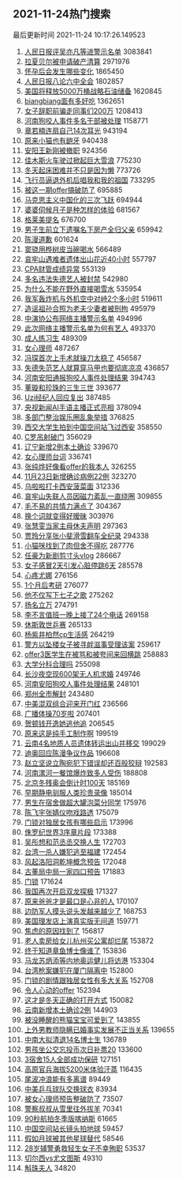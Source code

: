 ## 2021-11-24热门搜索 
最后更新时间 2021-11-24 10:17:26.149523 
1. [人民日报评吴亦凡等进警示名单](https://s.weibo.com/weibo?q=%23%E4%BA%BA%E6%B0%91%E6%97%A5%E6%8A%A5%E8%AF%84%E5%90%B4%E4%BA%A6%E5%87%A1%E7%AD%89%E8%BF%9B%E8%AD%A6%E7%A4%BA%E5%90%8D%E5%8D%95%23&Refer=top) 3083841
1. [拉夏贝尔被申请破产清算](https://s.weibo.com/weibo?q=%23%E6%8B%89%E5%A4%8F%E8%B4%9D%E5%B0%94%E8%A2%AB%E7%94%B3%E8%AF%B7%E7%A0%B4%E4%BA%A7%E6%B8%85%E7%AE%97%23&Refer=top) 2971976
1. [怀孕后会发生哪些变化](https://s.weibo.com/weibo?q=%23%E6%80%80%E5%AD%95%E5%90%8E%E4%BC%9A%E5%8F%91%E7%94%9F%E5%93%AA%E4%BA%9B%E5%8F%98%E5%8C%96%23&Refer=top) 1865450
1. [人民日报八论六中全会](https://s.weibo.com/weibo?q=%23%E4%BA%BA%E6%B0%91%E6%97%A5%E6%8A%A5%E5%85%AB%E8%AE%BA%E5%85%AD%E4%B8%AD%E5%85%A8%E4%BC%9A%23&Refer=top) 1802857
1. [美国将释放5000万桶战略石油储备](https://s.weibo.com/weibo?q=%23%E7%BE%8E%E5%9B%BD%E5%B0%86%E9%87%8A%E6%94%BE5000%E4%B8%87%E6%A1%B6%E6%88%98%E7%95%A5%E7%9F%B3%E6%B2%B9%E5%82%A8%E5%A4%87%23&Refer=top) 1620845
1. [biangbiang面有多好吃](https://s.weibo.com/weibo?q=%23biangbiang%E9%9D%A2%E6%9C%89%E5%A4%9A%E5%A5%BD%E5%90%83%23&Refer=top) 1362651
1. [女子辞职前骗走同事们200万](https://s.weibo.com/weibo?q=%23%E5%A5%B3%E5%AD%90%E8%BE%9E%E8%81%8C%E5%89%8D%E9%AA%97%E8%B5%B0%E5%90%8C%E4%BA%8B%E4%BB%AC200%E4%B8%87%23&Refer=top) 1208413
1. [河南狗咬人事件多名干部被处理](https://s.weibo.com/weibo?q=%23%E6%B2%B3%E5%8D%97%E7%8B%97%E5%92%AC%E4%BA%BA%E4%BA%8B%E4%BB%B6%E5%A4%9A%E5%90%8D%E5%B9%B2%E9%83%A8%E8%A2%AB%E5%A4%84%E7%90%86%23&Refer=top) 1158771
1. [章若楠连扇自己14次耳光](https://s.weibo.com/weibo?q=%23%E7%AB%A0%E8%8B%A5%E6%A5%A0%E8%BF%9E%E6%89%87%E8%87%AA%E5%B7%B114%E6%AC%A1%E8%80%B3%E5%85%89%23&Refer=top) 943194
1. [原来小猫也有龅牙](https://s.weibo.com/weibo?q=%23%E5%8E%9F%E6%9D%A5%E5%B0%8F%E7%8C%AB%E4%B9%9F%E6%9C%89%E9%BE%85%E7%89%99%23&Refer=top) 940438
1. [安阳王新刚被撤职](https://s.weibo.com/weibo?q=%23%E5%AE%89%E9%98%B3%E7%8E%8B%E6%96%B0%E5%88%9A%E8%A2%AB%E6%92%A4%E8%81%8C%23&Refer=top) 924356
1. [佳木斯火车驶过掀起巨大雪浪](https://s.weibo.com/weibo?q=%23%E4%BD%B3%E6%9C%A8%E6%96%AF%E7%81%AB%E8%BD%A6%E9%A9%B6%E8%BF%87%E6%8E%80%E8%B5%B7%E5%B7%A8%E5%A4%A7%E9%9B%AA%E6%B5%AA%23&Refer=top) 775230
1. [冬天起床困难并不只是因为懒](https://s.weibo.com/weibo?q=%23%E5%86%AC%E5%A4%A9%E8%B5%B7%E5%BA%8A%E5%9B%B0%E9%9A%BE%E5%B9%B6%E4%B8%8D%E5%8F%AA%E6%98%AF%E5%9B%A0%E4%B8%BA%E6%87%92%23&Refer=top) 773726
1. [飞行员逼退外机后唱我和我的祖国](https://s.weibo.com/weibo?q=%23%E9%A3%9E%E8%A1%8C%E5%91%98%E9%80%BC%E9%80%80%E5%A4%96%E6%9C%BA%E5%90%8E%E5%94%B1%E6%88%91%E5%92%8C%E6%88%91%E7%9A%84%E7%A5%96%E5%9B%BD%23&Refer=top) 733295
1. [被这一期offer搞破防了](https://s.weibo.com/weibo?q=%23%E8%A2%AB%E8%BF%99%E4%B8%80%E6%9C%9Foffer%E6%90%9E%E7%A0%B4%E9%98%B2%E4%BA%86%23&Refer=top) 695885
1. [马克思主义中国化的三次飞跃](https://s.weibo.com/weibo?q=%23%E9%A9%AC%E5%85%8B%E6%80%9D%E4%B8%BB%E4%B9%89%E4%B8%AD%E5%9B%BD%E5%8C%96%E7%9A%84%E4%B8%89%E6%AC%A1%E9%A3%9E%E8%B7%83%23&Refer=top) 694944
1. [婆婆伺候月子是种怎样的体验](https://s.weibo.com/weibo?q=%E5%A9%86%E5%A9%86%E4%BC%BA%E5%80%99%E6%9C%88%E5%AD%90%E6%98%AF%E7%A7%8D%E6%80%8E%E6%A0%B7%E7%9A%84%E4%BD%93%E9%AA%8C&Refer=top) 681567
1. [格莱美提名](https://s.weibo.com/weibo?q=%E6%A0%BC%E8%8E%B1%E7%BE%8E%E6%8F%90%E5%90%8D&Refer=top) 676700
1. [男子生前立下遗嘱名下房产全归父亲](https://s.weibo.com/weibo?q=%23%E7%94%B7%E5%AD%90%E7%94%9F%E5%89%8D%E7%AB%8B%E4%B8%8B%E9%81%97%E5%98%B1%E5%90%8D%E4%B8%8B%E6%88%BF%E4%BA%A7%E5%85%A8%E5%BD%92%E7%88%B6%E4%BA%B2%23&Refer=top) 659942
1. [陈漫道歉](https://s.weibo.com/weibo?q=%23%E9%99%88%E6%BC%AB%E9%81%93%E6%AD%89%23&Refer=top) 601624
1. [窦骁用桦树皮当碗喝水](https://s.weibo.com/weibo?q=%23%E7%AA%A6%E9%AA%81%E7%94%A8%E6%A1%A6%E6%A0%91%E7%9A%AE%E5%BD%93%E7%A2%97%E5%96%9D%E6%B0%B4%23&Refer=top) 566489
1. [哀牢山遇难者遗体出山花近40小时](https://s.weibo.com/weibo?q=%23%E5%93%80%E7%89%A2%E5%B1%B1%E9%81%87%E9%9A%BE%E8%80%85%E9%81%97%E4%BD%93%E5%87%BA%E5%B1%B1%E8%8A%B1%E8%BF%9140%E5%B0%8F%E6%97%B6%23&Refer=top) 557797
1. [CPA财管成绩异常](https://s.weibo.com/weibo?q=CPA%E8%B4%A2%E7%AE%A1%E6%88%90%E7%BB%A9%E5%BC%82%E5%B8%B8&Refer=top) 553139
1. [多名违法失德艺人被封禁](https://s.weibo.com/weibo?q=%23%E5%A4%9A%E5%90%8D%E8%BF%9D%E6%B3%95%E5%A4%B1%E5%BE%B7%E8%89%BA%E4%BA%BA%E8%A2%AB%E5%B0%81%E7%A6%81%23&Refer=top) 542980
1. [为什么不能在野外直接喝雪水](https://s.weibo.com/weibo?q=%23%E4%B8%BA%E4%BB%80%E4%B9%88%E4%B8%8D%E8%83%BD%E5%9C%A8%E9%87%8E%E5%A4%96%E7%9B%B4%E6%8E%A5%E5%96%9D%E9%9B%AA%E6%B0%B4%23&Refer=top) 535954
1. [我军轰炸机与外机空中对峙2个多小时](https://s.weibo.com/weibo?q=%23%E6%88%91%E5%86%9B%E8%BD%B0%E7%82%B8%E6%9C%BA%E4%B8%8E%E5%A4%96%E6%9C%BA%E7%A9%BA%E4%B8%AD%E5%AF%B9%E5%B3%992%E4%B8%AA%E5%A4%9A%E5%B0%8F%E6%97%B6%23&Refer=top) 519611
1. [造谣祖孙合照为老夫少妻者被刑拘](https://s.weibo.com/weibo?q=%23%E9%80%A0%E8%B0%A3%E7%A5%96%E5%AD%99%E5%90%88%E7%85%A7%E4%B8%BA%E8%80%81%E5%A4%AB%E5%B0%91%E5%A6%BB%E8%80%85%E8%A2%AB%E5%88%91%E6%8B%98%23&Refer=top) 495979
1. [中演协公布网络主播警示名单](https://s.weibo.com/weibo?q=%23%E4%B8%AD%E6%BC%94%E5%8D%8F%E5%85%AC%E5%B8%83%E7%BD%91%E7%BB%9C%E4%B8%BB%E6%92%AD%E8%AD%A6%E7%A4%BA%E5%90%8D%E5%8D%95%23&Refer=top) 494996
1. [此次网络主播警示名单为何有艺人](https://s.weibo.com/weibo?q=%23%E6%AD%A4%E6%AC%A1%E7%BD%91%E7%BB%9C%E4%B8%BB%E6%92%AD%E8%AD%A6%E7%A4%BA%E5%90%8D%E5%8D%95%E4%B8%BA%E4%BD%95%E6%9C%89%E8%89%BA%E4%BA%BA%23&Refer=top) 493370
1. [成人练习生](https://s.weibo.com/weibo?q=%E6%88%90%E4%BA%BA%E7%BB%83%E4%B9%A0%E7%94%9F&Refer=top) 489309
1. [女心理师](https://s.weibo.com/weibo?q=%E5%A5%B3%E5%BF%83%E7%90%86%E5%B8%88&Refer=top) 487267
1. [冯琛首次上手术就操刀太稳了](https://s.weibo.com/weibo?q=%23%E5%86%AF%E7%90%9B%E9%A6%96%E6%AC%A1%E4%B8%8A%E6%89%8B%E6%9C%AF%E5%B0%B1%E6%93%8D%E5%88%80%E5%A4%AA%E7%A8%B3%E4%BA%86%23&Refer=top) 456587
1. [失德失范艺人就算穿马甲也要彻底凉凉](https://s.weibo.com/weibo?q=%23%E5%A4%B1%E5%BE%B7%E5%A4%B1%E8%8C%83%E8%89%BA%E4%BA%BA%E5%B0%B1%E7%AE%97%E7%A9%BF%E9%A9%AC%E7%94%B2%E4%B9%9F%E8%A6%81%E5%BD%BB%E5%BA%95%E5%87%89%E5%87%89%23&Refer=top) 436857
1. [河南安阳通报狗咬人事件处理结果](https://s.weibo.com/weibo?q=%23%E6%B2%B3%E5%8D%97%E5%AE%89%E9%98%B3%E9%80%9A%E6%8A%A5%E7%8B%97%E5%92%AC%E4%BA%BA%E4%BA%8B%E4%BB%B6%E5%A4%84%E7%90%86%E7%BB%93%E6%9E%9C%23&Refer=top) 394743
1. [董璇和珍珠的三生三世](https://s.weibo.com/weibo?q=%23%E8%91%A3%E7%92%87%E5%92%8C%E7%8F%8D%E7%8F%A0%E7%9A%84%E4%B8%89%E7%94%9F%E4%B8%89%E4%B8%96%23&Refer=top) 393677
1. [Uzi经纪人回应复出](https://s.weibo.com/weibo?q=%23Uzi%E7%BB%8F%E7%BA%AA%E4%BA%BA%E5%9B%9E%E5%BA%94%E5%A4%8D%E5%87%BA%23&Refer=top) 387485
1. [央视新闻AI手语主播正式亮相](https://s.weibo.com/weibo?q=%23%E5%A4%AE%E8%A7%86%E6%96%B0%E9%97%BBAI%E6%89%8B%E8%AF%AD%E4%B8%BB%E6%92%AD%E6%AD%A3%E5%BC%8F%E4%BA%AE%E7%9B%B8%23&Refer=top) 378094
1. [多部门整治娱乐圈乱象举措](https://s.weibo.com/weibo?q=%23%E5%A4%9A%E9%83%A8%E9%97%A8%E6%95%B4%E6%B2%BB%E5%A8%B1%E4%B9%90%E5%9C%88%E4%B9%B1%E8%B1%A1%E4%B8%BE%E6%8E%AA%23&Refer=top) 376825
1. [西交大学生拍到中国空间站飞过西安](https://s.weibo.com/weibo?q=%23%E8%A5%BF%E4%BA%A4%E5%A4%A7%E5%AD%A6%E7%94%9F%E6%8B%8D%E5%88%B0%E4%B8%AD%E5%9B%BD%E7%A9%BA%E9%97%B4%E7%AB%99%E9%A3%9E%E8%BF%87%E8%A5%BF%E5%AE%89%23&Refer=top) 358550
1. [C罗吊射破门](https://s.weibo.com/weibo?q=%23C%E7%BD%97%E5%90%8A%E5%B0%84%E7%A0%B4%E9%97%A8%23&Refer=top) 356029
1. [辽宁新增2例本土确诊](https://s.weibo.com/weibo?q=%23%E8%BE%BD%E5%AE%81%E6%96%B0%E5%A2%9E2%E4%BE%8B%E6%9C%AC%E5%9C%9F%E7%A1%AE%E8%AF%8A%23&Refer=top) 339670
1. [女心理师台词](https://s.weibo.com/weibo?q=%23%E5%A5%B3%E5%BF%83%E7%90%86%E5%B8%88%E5%8F%B0%E8%AF%8D%23&Refer=top) 336741
1. [张纯烨好像看offer的我本人](https://s.weibo.com/weibo?q=%23%E5%BC%A0%E7%BA%AF%E7%83%A8%E5%A5%BD%E5%83%8F%E7%9C%8Boffer%E7%9A%84%E6%88%91%E6%9C%AC%E4%BA%BA%23&Refer=top) 326255
1. [11月23日新增确诊病例22例](https://s.weibo.com/weibo?q=%2311%E6%9C%8823%E6%97%A5%E6%96%B0%E5%A2%9E%E7%A1%AE%E8%AF%8A%E7%97%85%E4%BE%8B22%E4%BE%8B%23&Refer=top) 323270
1. [乌啦啦打卡西安菠菜面](https://s.weibo.com/weibo?q=%23%E4%B9%8C%E5%95%A6%E5%95%A6%E6%89%93%E5%8D%A1%E8%A5%BF%E5%AE%89%E8%8F%A0%E8%8F%9C%E9%9D%A2%23&Refer=top) 312336
1. [哀牢山失联人员因磁力紊乱一直绕圈](https://s.weibo.com/weibo?q=%23%E5%93%80%E7%89%A2%E5%B1%B1%E5%A4%B1%E8%81%94%E4%BA%BA%E5%91%98%E5%9B%A0%E7%A3%81%E5%8A%9B%E7%B4%8A%E4%B9%B1%E4%B8%80%E7%9B%B4%E7%BB%95%E5%9C%88%23&Refer=top) 309855
1. [毛不易的共情力满点了](https://s.weibo.com/weibo?q=%23%E6%AF%9B%E4%B8%8D%E6%98%93%E7%9A%84%E5%85%B1%E6%83%85%E5%8A%9B%E6%BB%A1%E7%82%B9%E4%BA%86%23&Refer=top) 304367
1. [换个词就变得好暧昧](https://s.weibo.com/weibo?q=%23%E6%8D%A2%E4%B8%AA%E8%AF%8D%E5%B0%B1%E5%8F%98%E5%BE%97%E5%A5%BD%E6%9A%A7%E6%98%A7%23&Refer=top) 303976
1. [张慧雯当家主母休夫声明](https://s.weibo.com/weibo?q=%23%E5%BC%A0%E6%85%A7%E9%9B%AF%E5%BD%93%E5%AE%B6%E4%B8%BB%E6%AF%8D%E4%BC%91%E5%A4%AB%E5%A3%B0%E6%98%8E%23&Refer=top) 297363
1. [贾玲分享张小斐滑雪翻车全纪录](https://s.weibo.com/weibo?q=%23%E8%B4%BE%E7%8E%B2%E5%88%86%E4%BA%AB%E5%BC%A0%E5%B0%8F%E6%96%90%E6%BB%91%E9%9B%AA%E7%BF%BB%E8%BD%A6%E5%85%A8%E7%BA%AA%E5%BD%95%23&Refer=top) 294338
1. [小猫咪找到了肉但舍不得吃](https://s.weibo.com/weibo?q=%E5%B0%8F%E7%8C%AB%E5%92%AA%E6%89%BE%E5%88%B0%E4%BA%86%E8%82%89%E4%BD%86%E8%88%8D%E4%B8%8D%E5%BE%97%E5%90%83&Refer=top) 287776
1. [任豪为新剧剪寸头vlog](https://s.weibo.com/weibo?q=%E4%BB%BB%E8%B1%AA%E4%B8%BA%E6%96%B0%E5%89%A7%E5%89%AA%E5%AF%B8%E5%A4%B4vlog&Refer=top) 286667
1. [女子感冒2天引发心脏停跳6天](https://s.weibo.com/weibo?q=%23%E5%A5%B3%E5%AD%90%E6%84%9F%E5%86%922%E5%A4%A9%E5%BC%95%E5%8F%91%E5%BF%83%E8%84%8F%E5%81%9C%E8%B7%B36%E5%A4%A9%23&Refer=top) 285578
1. [心疼尤娜](https://s.weibo.com/weibo?q=%23%E5%BF%83%E7%96%BC%E5%B0%A4%E5%A8%9C%23&Refer=top) 276156
1. [1个月后考研](https://s.weibo.com/weibo?q=%231%E4%B8%AA%E6%9C%88%E5%90%8E%E8%80%83%E7%A0%94%23&Refer=top) 276077
1. [他不仅写下七子之歌](https://s.weibo.com/weibo?q=%23%E4%BB%96%E4%B8%8D%E4%BB%85%E5%86%99%E4%B8%8B%E4%B8%83%E5%AD%90%E4%B9%8B%E6%AD%8C%23&Refer=top) 275262
1. [扬名立万](https://s.weibo.com/weibo?q=%E6%89%AC%E5%90%8D%E7%AB%8B%E4%B8%87&Refer=top) 274791
1. [李不言值班一晚上接了24个电话](https://s.weibo.com/weibo?q=%23%E6%9D%8E%E4%B8%8D%E8%A8%80%E5%80%BC%E7%8F%AD%E4%B8%80%E6%99%9A%E4%B8%8A%E6%8E%A5%E4%BA%8624%E4%B8%AA%E7%94%B5%E8%AF%9D%23&Refer=top) 269158
1. [休斯敦世乒赛](https://s.weibo.com/weibo?q=%E4%BC%91%E6%96%AF%E6%95%A6%E4%B8%96%E4%B9%92%E8%B5%9B&Refer=top) 265133
1. [杨紫井柏然cp生活感](https://s.weibo.com/weibo?q=%23%E6%9D%A8%E7%B4%AB%E4%BA%95%E6%9F%8F%E7%84%B6cp%E7%94%9F%E6%B4%BB%E6%84%9F%23&Refer=top) 264219
1. [警方以坠楼女子被寻衅滋事受理该案](https://s.weibo.com/weibo?q=%23%E8%AD%A6%E6%96%B9%E4%BB%A5%E5%9D%A0%E6%A5%BC%E5%A5%B3%E5%AD%90%E8%A2%AB%E5%AF%BB%E8%A1%85%E6%BB%8B%E4%BA%8B%E5%8F%97%E7%90%86%E8%AF%A5%E6%A1%88%23&Refer=top) 259617
1. [offer3医学生在被骂和被夸间来回横跳](https://s.weibo.com/weibo?q=%23offer3%E5%8C%BB%E5%AD%A6%E7%94%9F%E5%9C%A8%E8%A2%AB%E9%AA%82%E5%92%8C%E8%A2%AB%E5%A4%B8%E9%97%B4%E6%9D%A5%E5%9B%9E%E6%A8%AA%E8%B7%B3%23&Refer=top) 258883
1. [大学分科合理吗](https://s.weibo.com/weibo?q=%23%E5%A4%A7%E5%AD%A6%E5%88%86%E7%A7%91%E5%90%88%E7%90%86%E5%90%97%23&Refer=top) 255098
1. [长沙夜空现600架无人机求婚](https://s.weibo.com/weibo?q=%23%E9%95%BF%E6%B2%99%E5%A4%9C%E7%A9%BA%E7%8E%B0600%E6%9E%B6%E6%97%A0%E4%BA%BA%E6%9C%BA%E6%B1%82%E5%A9%9A%23&Refer=top) 249746
1. [河南安阳狗咬人事件处理结果](https://s.weibo.com/weibo?q=%23%E6%B2%B3%E5%8D%97%E5%AE%89%E9%98%B3%E7%8B%97%E5%92%AC%E4%BA%BA%E4%BA%8B%E4%BB%B6%E5%A4%84%E7%90%86%E7%BB%93%E6%9E%9C%23&Refer=top) 248101
1. [郑州全市解封](https://s.weibo.com/weibo?q=%23%E9%83%91%E5%B7%9E%E5%85%A8%E5%B8%82%E8%A7%A3%E5%B0%81%23&Refer=top) 243480
1. [中美混双组合迎来开门红](https://s.weibo.com/weibo?q=%23%E4%B8%AD%E7%BE%8E%E6%B7%B7%E5%8F%8C%E7%BB%84%E5%90%88%E8%BF%8E%E6%9D%A5%E5%BC%80%E9%97%A8%E7%BA%A2%23&Refer=top) 236566
1. [广播体操70岁啦](https://s.weibo.com/weibo?q=%23%E5%B9%BF%E6%92%AD%E4%BD%93%E6%93%8D70%E5%B2%81%E5%95%A6%23&Refer=top) 207401
1. [贺顿钱开逸她逃他追](https://s.weibo.com/weibo?q=%23%E8%B4%BA%E9%A1%BF%E9%92%B1%E5%BC%80%E9%80%B8%E5%A5%B9%E9%80%83%E4%BB%96%E8%BF%BD%23&Refer=top) 206545
1. [原来这是纯手工制作啊](https://s.weibo.com/weibo?q=%23%E5%8E%9F%E6%9D%A5%E8%BF%99%E6%98%AF%E7%BA%AF%E6%89%8B%E5%B7%A5%E5%88%B6%E4%BD%9C%E5%95%8A%23&Refer=top) 199519
1. [云南4名地质人员遗体转运出山并移交](https://s.weibo.com/weibo?q=%23%E4%BA%91%E5%8D%974%E5%90%8D%E5%9C%B0%E8%B4%A8%E4%BA%BA%E5%91%98%E9%81%97%E4%BD%93%E8%BD%AC%E8%BF%90%E5%87%BA%E5%B1%B1%E5%B9%B6%E7%A7%BB%E4%BA%A4%23&Refer=top) 199029
1. [迪奥回应陈漫争议作品](https://s.weibo.com/weibo?q=%23%E8%BF%AA%E5%A5%A5%E5%9B%9E%E5%BA%94%E9%99%88%E6%BC%AB%E4%BA%89%E8%AE%AE%E4%BD%9C%E5%93%81%23&Refer=top) 196608
1. [赵立坚说立陶宛犯下错误却还百般狡辩](https://s.weibo.com/weibo?q=%23%E8%B5%B5%E7%AB%8B%E5%9D%9A%E8%AF%B4%E7%AB%8B%E9%99%B6%E5%AE%9B%E7%8A%AF%E4%B8%8B%E9%94%99%E8%AF%AF%E5%8D%B4%E8%BF%98%E7%99%BE%E8%88%AC%E7%8B%A1%E8%BE%A9%23&Refer=top) 192583
1. [河南漯河一餐馆爆炸致多人受伤](https://s.weibo.com/weibo?q=%23%E6%B2%B3%E5%8D%97%E6%BC%AF%E6%B2%B3%E4%B8%80%E9%A4%90%E9%A6%86%E7%88%86%E7%82%B8%E8%87%B4%E5%A4%9A%E4%BA%BA%E5%8F%97%E4%BC%A4%23&Refer=top) 188808
1. [北京冬残奥会倒计时100天](https://s.weibo.com/weibo?q=%23%E5%8C%97%E4%BA%AC%E5%86%AC%E6%AE%8B%E5%A5%A5%E4%BC%9A%E5%80%92%E8%AE%A1%E6%97%B6100%E5%A4%A9%23&Refer=top) 185169
1. [早期静电驯服人类珍贵录像](https://s.weibo.com/weibo?q=%23%E6%97%A9%E6%9C%9F%E9%9D%99%E7%94%B5%E9%A9%AF%E6%9C%8D%E4%BA%BA%E7%B1%BB%E7%8F%8D%E8%B4%B5%E5%BD%95%E5%83%8F%23&Refer=top) 185014
1. [男生在宿舍做超大罐泡菜分同学](https://s.weibo.com/weibo?q=%23%E7%94%B7%E7%94%9F%E5%9C%A8%E5%AE%BF%E8%88%8D%E5%81%9A%E8%B6%85%E5%A4%A7%E7%BD%90%E6%B3%A1%E8%8F%9C%E5%88%86%E5%90%8C%E5%AD%A6%23&Refer=top) 175976
1. [陈飞宇张婧仪吻戏路透](https://s.weibo.com/weibo?q=%23%E9%99%88%E9%A3%9E%E5%AE%87%E5%BC%A0%E5%A9%A7%E4%BB%AA%E5%90%BB%E6%88%8F%E8%B7%AF%E9%80%8F%23&Refer=top) 175079
1. [门锁对独居女孩有哪些启示](https://s.weibo.com/weibo?q=%23%E9%97%A8%E9%94%81%E5%AF%B9%E7%8B%AC%E5%B1%85%E5%A5%B3%E5%AD%A9%E6%9C%89%E5%93%AA%E4%BA%9B%E5%90%AF%E7%A4%BA%23&Refer=top) 173996
1. [侏罗纪世界3序章片段](https://s.weibo.com/weibo?q=%23%E4%BE%8F%E7%BD%97%E7%BA%AA%E4%B8%96%E7%95%8C3%E5%BA%8F%E7%AB%A0%E7%89%87%E6%AE%B5%23&Refer=top) 173388
1. [吴彤想和范丞丞交换人生](https://s.weibo.com/weibo?q=%23%E5%90%B4%E5%BD%A4%E6%83%B3%E5%92%8C%E8%8C%83%E4%B8%9E%E4%B8%9E%E4%BA%A4%E6%8D%A2%E4%BA%BA%E7%94%9F%23&Refer=top) 172703
1. [台湾一杀人嫌犯逃至福建](https://s.weibo.com/weibo?q=%23%E5%8F%B0%E6%B9%BE%E4%B8%80%E6%9D%80%E4%BA%BA%E5%AB%8C%E7%8A%AF%E9%80%83%E8%87%B3%E7%A6%8F%E5%BB%BA%23&Refer=top) 172454
1. [风起洛阳洞乾坤概念预告](https://s.weibo.com/weibo?q=%23%E9%A3%8E%E8%B5%B7%E6%B4%9B%E9%98%B3%E6%B4%9E%E4%B9%BE%E5%9D%A4%E6%A6%82%E5%BF%B5%E9%A2%84%E5%91%8A%23&Refer=top) 172048
1. [古董局中局一家四口预告](https://s.weibo.com/weibo?q=%23%E5%8F%A4%E8%91%A3%E5%B1%80%E4%B8%AD%E5%B1%80%E4%B8%80%E5%AE%B6%E5%9B%9B%E5%8F%A3%E9%A2%84%E5%91%8A%23&Refer=top) 171883
1. [门锁](https://s.weibo.com/weibo?q=%E9%97%A8%E9%94%81&Refer=top) 171624
1. [我国再次开启双龙探极](https://s.weibo.com/weibo?q=%23%E6%88%91%E5%9B%BD%E5%86%8D%E6%AC%A1%E5%BC%80%E5%90%AF%E5%8F%8C%E9%BE%99%E6%8E%A2%E6%9E%81%23&Refer=top) 171327
1. [原来爸爸才是最口是心非的人](https://s.weibo.com/weibo?q=%23%E5%8E%9F%E6%9D%A5%E7%88%B8%E7%88%B8%E6%89%8D%E6%98%AF%E6%9C%80%E5%8F%A3%E6%98%AF%E5%BF%83%E9%9D%9E%E7%9A%84%E4%BA%BA%23&Refer=top) 170107
1. [边防军人摸头说头发越来越少了](https://s.weibo.com/weibo?q=%23%E8%BE%B9%E9%98%B2%E5%86%9B%E4%BA%BA%E6%91%B8%E5%A4%B4%E8%AF%B4%E5%A4%B4%E5%8F%91%E8%B6%8A%E6%9D%A5%E8%B6%8A%E5%B0%91%E4%BA%86%23&Refer=top) 168753
1. [美国理发店上演真实版无间道](https://s.weibo.com/weibo?q=%23%E7%BE%8E%E5%9B%BD%E7%90%86%E5%8F%91%E5%BA%97%E4%B8%8A%E6%BC%94%E7%9C%9F%E5%AE%9E%E7%89%88%E6%97%A0%E9%97%B4%E9%81%93%23&Refer=top) 159771
1. [焦虑的原因找到了](https://s.weibo.com/weibo?q=%23%E7%84%A6%E8%99%91%E7%9A%84%E5%8E%9F%E5%9B%A0%E6%89%BE%E5%88%B0%E4%BA%86%23&Refer=top) 156817
1. [老人卖房给女儿杭州买公寓却烂尾](https://s.weibo.com/weibo?q=%23%E8%80%81%E4%BA%BA%E5%8D%96%E6%88%BF%E7%BB%99%E5%A5%B3%E5%84%BF%E6%9D%AD%E5%B7%9E%E4%B9%B0%E5%85%AC%E5%AF%93%E5%8D%B4%E7%83%82%E5%B0%BE%23&Refer=top) 153872
1. [终于知道章鱼博士像谁了](https://s.weibo.com/weibo?q=%23%E7%BB%88%E4%BA%8E%E7%9F%A5%E9%81%93%E7%AB%A0%E9%B1%BC%E5%8D%9A%E5%A3%AB%E5%83%8F%E8%B0%81%E4%BA%86%23&Refer=top) 153836
1. [马龙苏炳添等内地奥运健儿将访港](https://s.weibo.com/weibo?q=%23%E9%A9%AC%E9%BE%99%E8%8B%8F%E7%82%B3%E6%B7%BB%E7%AD%89%E5%86%85%E5%9C%B0%E5%A5%A5%E8%BF%90%E5%81%A5%E5%84%BF%E5%B0%86%E8%AE%BF%E6%B8%AF%23&Refer=top) 153304
1. [台湾枪案嫌犯在厦门隔离中](https://s.weibo.com/weibo?q=%23%E5%8F%B0%E6%B9%BE%E6%9E%AA%E6%A1%88%E5%AB%8C%E7%8A%AF%E5%9C%A8%E5%8E%A6%E9%97%A8%E9%9A%94%E7%A6%BB%E4%B8%AD%23&Refer=top) 152800
1. [门锁的剧情跟独居女性有多大关系](https://s.weibo.com/weibo?q=%23%E9%97%A8%E9%94%81%E7%9A%84%E5%89%A7%E6%83%85%E8%B7%9F%E7%8B%AC%E5%B1%85%E5%A5%B3%E6%80%A7%E6%9C%89%E5%A4%9A%E5%A4%A7%E5%85%B3%E7%B3%BB%23&Refer=top) 152708
1. [令人心动的offer](https://s.weibo.com/weibo?q=%E4%BB%A4%E4%BA%BA%E5%BF%83%E5%8A%A8%E7%9A%84offer&Refer=top) 152394
1. [这才是冬天正确的打开方式](https://s.weibo.com/weibo?q=%23%E8%BF%99%E6%89%8D%E6%98%AF%E5%86%AC%E5%A4%A9%E6%AD%A3%E7%A1%AE%E7%9A%84%E6%89%93%E5%BC%80%E6%96%B9%E5%BC%8F%23&Refer=top) 150082
1. [云南新增本土确诊2例](https://s.weibo.com/weibo?q=%23%E4%BA%91%E5%8D%97%E6%96%B0%E5%A2%9E%E6%9C%AC%E5%9C%9F%E7%A1%AE%E8%AF%8A2%E4%BE%8B%23&Refer=top) 144903
1. [被没睡醒的熊猫宝宝可爱到了](https://s.weibo.com/weibo?q=%23%E8%A2%AB%E6%B2%A1%E7%9D%A1%E9%86%92%E7%9A%84%E7%86%8A%E7%8C%AB%E5%AE%9D%E5%AE%9D%E5%8F%AF%E7%88%B1%E5%88%B0%E4%BA%86%23&Refer=top) 143855
1. [上外男教师隐瞒已婚事实发展不正当关系](https://s.weibo.com/weibo?q=%23%E4%B8%8A%E5%A4%96%E7%94%B7%E6%95%99%E5%B8%88%E9%9A%90%E7%9E%92%E5%B7%B2%E5%A9%9A%E4%BA%8B%E5%AE%9E%E5%8F%91%E5%B1%95%E4%B8%8D%E6%AD%A3%E5%BD%93%E5%85%B3%E7%B3%BB%23&Refer=top) 139655
1. [中南大拟清退14名博士生](https://s.weibo.com/weibo?q=%23%E4%B8%AD%E5%8D%97%E5%A4%A7%E6%8B%9F%E6%B8%85%E9%80%8014%E5%90%8D%E5%8D%9A%E5%A3%AB%E7%94%9F%23&Refer=top) 136789
1. [男孩坐公交忘投币次日补票20](https://s.weibo.com/weibo?q=%23%E7%94%B7%E5%AD%A9%E5%9D%90%E5%85%AC%E4%BA%A4%E5%BF%98%E6%8A%95%E5%B8%81%E6%AC%A1%E6%97%A5%E8%A1%A5%E7%A5%A820%23&Refer=top) 133600
1. [3宿舍15人全部成功保研](https://s.weibo.com/weibo?q=%233%E5%AE%BF%E8%88%8D15%E4%BA%BA%E5%85%A8%E9%83%A8%E6%88%90%E5%8A%9F%E4%BF%9D%E7%A0%94%23&Refer=top) 127151
1. [高原官兵海拔5200米体验汗蒸](https://s.weibo.com/weibo?q=%23%E9%AB%98%E5%8E%9F%E5%AE%98%E5%85%B5%E6%B5%B7%E6%8B%945200%E7%B1%B3%E4%BD%93%E9%AA%8C%E6%B1%97%E8%92%B8%23&Refer=top) 116435
1. [尾波冲浪能有多离谱](https://s.weibo.com/weibo?q=%23%E5%B0%BE%E6%B3%A2%E5%86%B2%E6%B5%AA%E8%83%BD%E6%9C%89%E5%A4%9A%E7%A6%BB%E8%B0%B1%23&Refer=top) 89449
1. [中美乒乓球队交换球衣](https://s.weibo.com/weibo?q=%23%E4%B8%AD%E7%BE%8E%E4%B9%92%E4%B9%93%E7%90%83%E9%98%9F%E4%BA%A4%E6%8D%A2%E7%90%83%E8%A1%A3%23&Refer=top) 83934
1. [被女心理师预告整破防了](https://s.weibo.com/weibo?q=%23%E8%A2%AB%E5%A5%B3%E5%BF%83%E7%90%86%E5%B8%88%E9%A2%84%E5%91%8A%E6%95%B4%E7%A0%B4%E9%98%B2%E4%BA%86%23&Refer=top) 73507
1. [警察叔叔从雪里往外拔羊](https://s.weibo.com/weibo?q=%23%E8%AD%A6%E5%AF%9F%E5%8F%94%E5%8F%94%E4%BB%8E%E9%9B%AA%E9%87%8C%E5%BE%80%E5%A4%96%E6%8B%94%E7%BE%8A%23&Refer=top) 70341
1. [90秒航拍冬季版喀纳斯](https://s.weibo.com/weibo?q=%2390%E7%A7%92%E8%88%AA%E6%8B%8D%E5%86%AC%E5%AD%A3%E7%89%88%E5%96%80%E7%BA%B3%E6%96%AF%23&Refer=top) 61665
1. [中国空间站长镜头拍地球](https://s.weibo.com/weibo?q=%23%E4%B8%AD%E5%9B%BD%E7%A9%BA%E9%97%B4%E7%AB%99%E9%95%BF%E9%95%9C%E5%A4%B4%E6%8B%8D%E5%9C%B0%E7%90%83%23&Refer=top) 59457
1. [假如月球被其他星球替代](https://s.weibo.com/weibo?q=%23%E5%81%87%E5%A6%82%E6%9C%88%E7%90%83%E8%A2%AB%E5%85%B6%E4%BB%96%E6%98%9F%E7%90%83%E6%9B%BF%E4%BB%A3%23&Refer=top) 58546
1. [28岁辅警勇救轻生女子不幸殉职](https://s.weibo.com/weibo?q=%2328%E5%B2%81%E8%BE%85%E8%AD%A6%E5%8B%87%E6%95%91%E8%BD%BB%E7%94%9F%E5%A5%B3%E5%AD%90%E4%B8%8D%E5%B9%B8%E6%AE%89%E8%81%8C%23&Refer=top) 53537
1. [切尔西vs尤文图斯](https://s.weibo.com/weibo?q=%23%E5%88%87%E5%B0%94%E8%A5%BFvs%E5%B0%A4%E6%96%87%E5%9B%BE%E6%96%AF%23&Refer=top) 49310
1. [斛珠夫人](https://s.weibo.com/weibo?q=%E6%96%9B%E7%8F%A0%E5%A4%AB%E4%BA%BA&Refer=top) 34820

